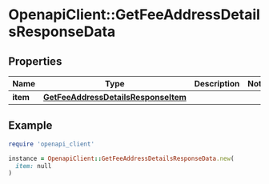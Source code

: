 # OpenapiClient::GetFeeAddressDetailsResponseData

## Properties

| Name | Type | Description | Notes |
| ---- | ---- | ----------- | ----- |
| **item** | [**GetFeeAddressDetailsResponseItem**](GetFeeAddressDetailsResponseItem.md) |  |  |

## Example

```ruby
require 'openapi_client'

instance = OpenapiClient::GetFeeAddressDetailsResponseData.new(
  item: null
)
```

